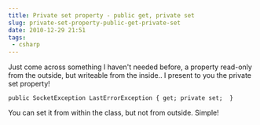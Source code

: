 ```yaml
---
title: Private set property - public get, private set
slug: private-set-property-public-get-private-set
date: 2010-12-29 21:51
tags:
 - csharp
---
```

Just come across something I haven't needed before, a property read-only from the outside, but writeable from the inside.. I present to you the private set property!

    public SocketException LastErrorException { get; private set;  }

You can set it from within the class, but not from outside. Simple!
